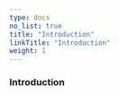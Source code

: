 ```yaml
---
type: docs
no_list: true
title: "Introduction"
linkTitle: "Introduction"
weight: 1
---
```


### Introduction


